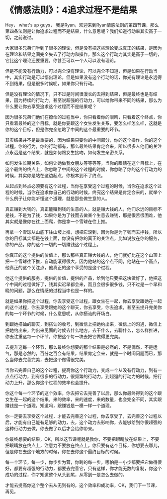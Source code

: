 # 《情感法则》：4追求过程不是结果

Hey， what's up guys， 我是Ryan，欢迎来到Ryan情感法则的第四节课，那么第四条法则是让你追求过程而不是结果，什么意思呢？我们知道行动率其实高于一切，之前说过。

大家很多兄弟们学到了很多的理论，但是没有把这些理论变成真正的结果，是因为在理论和结果之间完全失去了行动力和操作，那么这个行动力其实是高于一切的，它比这个理论还要重要，你甚至可以一个人可以没有理论。

但是不能没有行动力，可以完全没有理论，可以完全不知道，但是如果在行动当中，其实行动是可以悟出理论，但是如果没有这个行动的话，你光有理论是永远得不到结果，但是很多时候呢，如果你只有行动。

但是没有理论的情况下，只不过是时间很漫长的去得到结果，但是最终也是有结果，因为持续的行动力，甚至说超强的行动力，可以给你带来不同的结果，那么为什么要让你去享受追求这个过程而不是结果呢？

因为很多兄弟们他们在撩命的过程当中，你只看着你的眼睛，只看着这个终点，你只看着最终的这个目标，就是你要跟这个女生发生关系，要怎么样怎么样，这就是你的这个目标，但是你完全忽略了中间的这个最重要的环节。

其实结果并不是最重要的，因为结果只要你的中间部分，你的这个操作，你的这个过程，你的行为，你的行动都有，那么最终结果肯定会来，所以很多人他们的关注点永远是这个结果，就是如何跟女生接吻，如何发生亲密关系。

如何发生长期关系，如何让她做我女朋友等等等等，当你的眼睛在这个目标上，在这个最终的终点上，你忽略了中间的这个过程的时候，你忽略了你的这个行动力的时候，其实你是站在这边起点，你根本到不了终点。

从起点到终点必须要有这个过程，当你在享受这个过程的时候，当你在追求这个过程的时候，当你在追求你自己的行动的时候，终究这个结果是肯定会来的，就举个什么例子让你能听懂这个道理，就是那些做生意的人。

真正赚到大钱的，真正能赚到钱的生意的人，就是赚大钱的人，他们永远的目标不是钱，不是为了钱，如果你是为了钱而去做某个生意去赚钱，那是很苦很困难，他其实就是像你在往上面爬，你是拿一个雪球在往上推。

再拿一个雪球从山底下往山坡上推，想把它滚到，因为你是为了钱而去挣钱，所以你的目标其实都是在钱上面，你没有把你的真正的关注点，比如说放在你的服务，你的产品，你的这个一切的一切赚钱这个过程上。

你真正的这个提供的价值上，那么那些真正赚大钱的人，他们就好比在这个山顶上把一个雪球往下推，自动能滚得很大，因为他站的这个点不同，他站在一个高点，他真正的这个关注点，他真正的这个享受的是这个过程。

他这个提供的服务，提供的价值，提供的产品，给到他只要把这块做好了，他把这个中间的过程做好了，钱其实迟早都会来，而且会很多很多钱，只不过是一个早和晚的问题，那么在情感的过程当中也是一样的。

就是如果你把这个过程，你去享受这个过程，跟女生在一起，你去享受跟她在一起的这个过程，你去享受跟她的这个聊天，你去享受，你去追求，甚至去提升完美你的每一个环节的时候，什么意思呢，从你搭讪的开场白。

到跟她搭讪的聊天，到搭讪的收号，到微信上把她约出来，微信上的沟通，微信上把她约出来，约出来见面的时候去什么地方，去干什么，去聊什么，怎么样推进，你去注重这每一个环节，你把这个每一块去把它做得更完美。

去提升这每一个环节，那么最终你想要的那个结果是必然的，不是偶然，不是运气，那是必然的，百分之百会有结果，结果肯定会来，就是一个时间问题而已，那么当你去完善完美，去把这个做得很完美。

当你去完善自己的这个过程，提高你这个行动力，变成一个从没有行动力，到有一点点行动力，到有很多的行动力，很频繁的行动力，到超强的行动力的时候，把行动力上升，那么你这个过程的效率也会提升。

你这个每一个环节的这个效率，你去把它去完善了以后，那么你最终得到的这个跟女生在一起的这个结果，来的效率，来的速度，来的数量，也会完全不同，其实跟赚钱是一个道理，知道吗，跟赚钱是一模一样一个道理。

你一定要去享受这个过程，才能去完善这个过程，你去享受了，去完善这个过程以后，才能有自己能有足够的动力，去，这个动力去影响你，去能够给到你很超强的这种行动力去做，你去做了以后才会给你带来。

你最终想要的结果，OK，所以这节课呢就是教你，不要把眼睛放在结果上，不要把眼睛放在终点上，注意力不要放在终点上，你只要有这个目标，你想要去哪儿，但是你在去这个地方的时候，你在去你这个最终目标的时候。

每一个环节，每一步，你步步为营，你跨的每一步，哪怕是一小步都要把它做得很好，都要有超强的行动力，都要去完善它，只有这样，你才能无数的复制，你这个成功的过程，你才知道整个从头到尾，从零到一是怎么去做的。

才能去提高你这个整个去从无到有的，这个效率和成功率，OK，我们下一节课，再见。